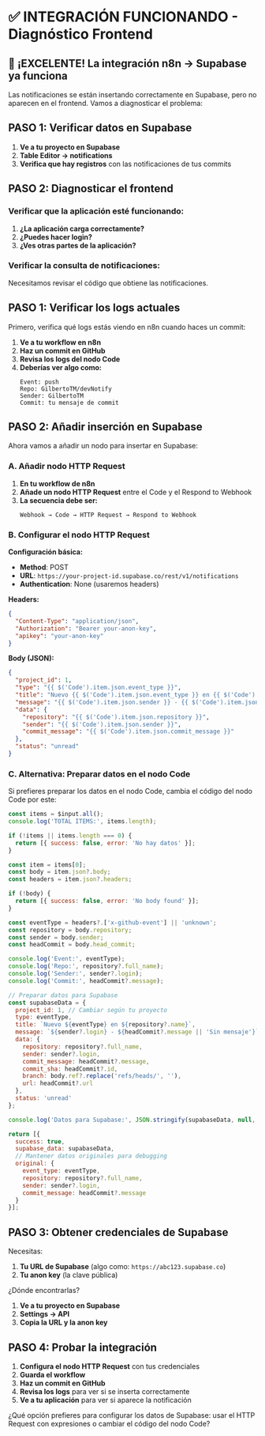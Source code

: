 # ✅ INTEGRACIÓN FUNCIONANDO - Diagnóstico Frontend

## 🎉 ¡EXCELENTE! La integración n8n → Supabase ya funciona

Las notificaciones se están insertando correctamente en Supabase, pero no aparecen en el frontend. Vamos a diagnosticar el problema:

## PASO 1: Verificar datos en Supabase

1. **Ve a tu proyecto en Supabase**
2. **Table Editor → notifications**
3. **Verifica que hay registros** con las notificaciones de tus commits

## PASO 2: Diagnosticar el frontend

### Verificar que la aplicación esté funcionando:

1. **¿La aplicación carga correctamente?**
2. **¿Puedes hacer login?**
3. **¿Ves otras partes de la aplicación?**

### Verificar la consulta de notificaciones:

Necesitamos revisar el código que obtiene las notificaciones.

## PASO 1: Verificar los logs actuales

Primero, verifica qué logs estás viendo en n8n cuando haces un commit:

1. **Ve a tu workflow en n8n**
2. **Haz un commit en GitHub**
3. **Revisa los logs del nodo Code**
4. **Deberías ver algo como:**
   ```
   Event: push
   Repo: GilbertoTM/devNotify
   Sender: GilbertoTM
   Commit: tu mensaje de commit
   ```

## PASO 2: Añadir inserción en Supabase

Ahora vamos a añadir un nodo para insertar en Supabase:

### A. Añadir nodo HTTP Request

1. **En tu workflow de n8n**
2. **Añade un nodo HTTP Request** entre el Code y el Respond to Webhook
3. **La secuencia debe ser:**
   ```
   Webhook → Code → HTTP Request → Respond to Webhook
   ```

### B. Configurar el nodo HTTP Request

**Configuración básica:**
- **Method**: POST
- **URL**: `https://your-project-id.supabase.co/rest/v1/notifications`
- **Authentication**: None (usaremos headers)

**Headers:**
```json
{
  "Content-Type": "application/json",
  "Authorization": "Bearer your-anon-key",
  "apikey": "your-anon-key"
}
```

**Body (JSON):**
```json
{
  "project_id": 1,
  "type": "{{ $('Code').item.json.event_type }}",
  "title": "Nuevo {{ $('Code').item.json.event_type }} en {{ $('Code').item.json.repository }}",
  "message": "{{ $('Code').item.json.sender }} - {{ $('Code').item.json.commit_message }}",
  "data": {
    "repository": "{{ $('Code').item.json.repository }}",
    "sender": "{{ $('Code').item.json.sender }}",
    "commit_message": "{{ $('Code').item.json.commit_message }}"
  },
  "status": "unread"
}
```

### C. Alternativa: Preparar datos en el nodo Code

Si prefieres preparar los datos en el nodo Code, cambia el código del nodo Code por este:

```javascript
const items = $input.all();
console.log('TOTAL ITEMS:', items.length);

if (!items || items.length === 0) {
  return [{ success: false, error: 'No hay datos' }];
}

const item = items[0];
const body = item.json?.body;
const headers = item.json?.headers;

if (!body) {
  return [{ success: false, error: 'No body found' }];
}

const eventType = headers?.['x-github-event'] || 'unknown';
const repository = body.repository;
const sender = body.sender;
const headCommit = body.head_commit;

console.log('Event:', eventType);
console.log('Repo:', repository?.full_name);
console.log('Sender:', sender?.login);
console.log('Commit:', headCommit?.message);

// Preparar datos para Supabase
const supabaseData = {
  project_id: 1, // Cambiar según tu proyecto
  type: eventType,
  title: `Nuevo ${eventType} en ${repository?.name}`,
  message: `${sender?.login} - ${headCommit?.message || 'Sin mensaje'}`,
  data: {
    repository: repository?.full_name,
    sender: sender?.login,
    commit_message: headCommit?.message,
    commit_sha: headCommit?.id,
    branch: body.ref?.replace('refs/heads/', ''),
    url: headCommit?.url
  },
  status: 'unread'
};

console.log('Datos para Supabase:', JSON.stringify(supabaseData, null, 2));

return [{
  success: true,
  supabase_data: supabaseData,
  // Mantener datos originales para debugging
  original: {
    event_type: eventType,
    repository: repository?.full_name,
    sender: sender?.login,
    commit_message: headCommit?.message
  }
}];
```

## PASO 3: Obtener credenciales de Supabase

Necesitas:
1. **Tu URL de Supabase** (algo como: `https://abc123.supabase.co`)
2. **Tu anon key** (la clave pública)

¿Dónde encontrarlas?
1. **Ve a tu proyecto en Supabase**
2. **Settings → API**
3. **Copia la URL y la anon key**

## PASO 4: Probar la integración

1. **Configura el nodo HTTP Request** con tus credenciales
2. **Guarda el workflow**
3. **Haz un commit en GitHub**
4. **Revisa los logs** para ver si se inserta correctamente
5. **Ve a tu aplicación** para ver si aparece la notificación

¿Qué opción prefieres para configurar los datos de Supabase: usar el HTTP Request con expresiones o cambiar el código del nodo Code?
